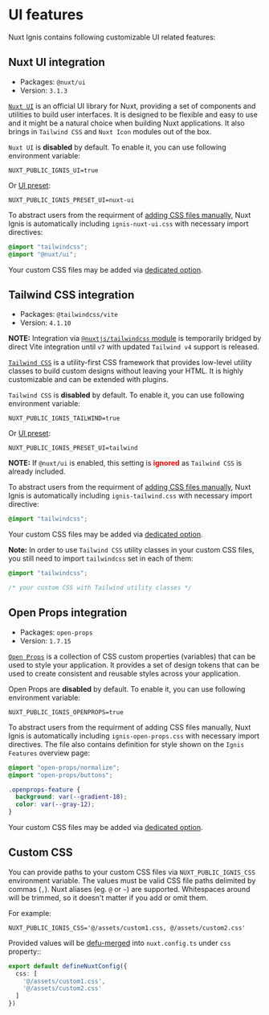 # UI features

Nuxt Ignis contains following customizable UI related features:

## Nuxt UI integration

- Packages: `@nuxt/ui`
- Version: `3.1.3`

[`Nuxt UI`](https://ui.nuxt.com/) is an official UI library for Nuxt, providing a set of components and utilities to build user interfaces. It is designed to be flexible and easy to use and it might be a natural choice when building Nuxt applications. It also brings in `Tailwind CSS` and `Nuxt Icon` modules out of the box.

`Nuxt UI` is **disabled** by default. To enable it, you can use following environment variable:

```env
NUXT_PUBLIC_IGNIS_UI=true
```
Or [UI preset](/2-3-optional-features.html#ui-preset):
```env
NUXT_PUBLIC_IGNIS_PRESET_UI=nuxt-ui
```

To abstract users from the requirment of [adding CSS files manually](https://ui.nuxt.com/getting-started/installation/nuxt#import-tailwind-css-and-nuxt-ui-in-your-css), Nuxt Ignis is automatically including `ignis-nuxt-ui.css` with necessary import directives:

```css [ignis-nuxt-ui.css ~vscode-icons:file-type-css~]
@import "tailwindcss";
@import "@nuxt/ui";
```

Your custom CSS files may be added via [dedicated option](#custom-css).

## Tailwind CSS integration

- Packages: `@tailwindcss/vite`
- Version: `4.1.10`

**NOTE:** Integration via [`@nuxtjs/tailwindcss` module](https://nuxt.com/modules/tailwindcss) is temporarily bridged by direct Vite integration until `v7` with updated `Tailwind v4` support is released.

[`Tailwind CSS`](https://tailwindcss.com/) is a utility-first CSS framework that provides low-level utility classes to build custom designs without leaving your HTML. It is highly customizable and can be extended with plugins.

`Tailwind CSS` is **disabled** by default. To enable it, you can use following environment variable:

```env
NUXT_PUBLIC_IGNIS_TAILWIND=true
```
Or [UI preset](/2-3-optional-features.html#ui-preset):
```env
NUXT_PUBLIC_IGNIS_PRESET_UI=tailwind
```

**NOTE:** If `@nuxt/ui` is enabled, this setting is <span style="color: red">**ignored**</span> as `Tailwind CSS` is already included.

To abstract users from the requirment of [adding CSS files manually](https://tailwindcss.com/docs/installation/), Nuxt Ignis is automatically including `ignis-tailwind.css` with necessary import directive:

```css [ignis-tailwind.css]
@import "tailwindcss";
```

Your custom CSS files may be added via [dedicated option](#custom-css).

**Note:** In order to use `Tailwind CSS` utility classes in your custom CSS files, you still need to import `tailwindcss` set in each of them:

```css [custom.css]
@import "tailwindcss";

/* your custom CSS with Tailwind utility classes */
```

## Open Props integration

- Packages: `open-props`
- Version: `1.7.15`

[`Open Props`](https://open-props.style/) is a collection of CSS custom properties (variables) that can be used to style your application. It provides a set of design tokens that can be used to create consistent and reusable styles across your application.

Open Props are **disabled** by default. To enable it, you can use following environment variable:

```env
NUXT_PUBLIC_IGNIS_OPENPROPS=true
```

To abstract users from the requirment of adding CSS files manually, Nuxt Ignis is automatically including `ignis-open-props.css` with necessary import directives. The file also contains definition for style shown on the `Ignis Features` overview page:

```css [ignis-open-props.css]
@import "open-props/normalize";
@import "open-props/buttons";

.openprops-feature {
  background: var(--gradient-18);
  color: var(--gray-12);
}
```

Your custom CSS files may be added via [dedicated option](#custom-css).

## Custom CSS

You can provide paths to your custom CSS files via `NUXT_PUBLIC_IGNIS_CSS` environment variable. The values must be valid CSS file paths delimited by commas (`,`). Nuxt aliases (eg. `@` or `~`) are supported. Whitespaces around will be trimmed, so it doesn't matter if you add or omit them.

For example:

```[.env]
NUXT_PUBLIC_IGNIS_CSS='@/assets/custom1.css, @/assets/custom2.css'
```

Provided values will be [defu-merged](/2-1-configuration.html#defu-merge) into `nuxt.config.ts` under `css` property::

```ts [nuxt.config.ts]
export default defineNuxtConfig({
  css: [
    '@/assets/custom1.css',
    '@/assets/custom2.css'
  ]
})
```
